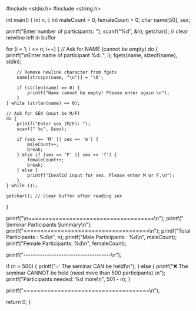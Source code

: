 #include <stdio.h> 
#include <string.h>

int main() { int n, i; int maleCount = 0, femaleCount = 0; char name[50], sex;

printf("Enter number of participants: ");
scanf("%d", &n);
getchar(); // clear newline left in buffer

for (i = 1; i <= n; i++) {
    // Ask for NAME (cannot be empty)
    do {
        printf("\nEnter name of participant %d: ", i);
        fgets(name, sizeof(name), stdin);

        // Remove newline character from fgets
        name[strcspn(name, "\n")] = '\0';

        if (strlen(name) == 0) {
            printf("Name cannot be empty! Please enter again.\n");
        }
    } while (strlen(name) == 0);

    // Ask for SEX (must be M/F)
    do {
        printf("Enter sex (M/F): ");
        scanf(" %c", &sex);

        if (sex == 'M' || sex == 'm') {
            maleCount++;
            break;
        } else if (sex == 'F' || sex == 'f') {
            femaleCount++;
            break;
        } else {
            printf("Invalid input for sex. Please enter M or F.\n");
        }
    } while (1);

    getchar(); // clear buffer after reading sex
}

printf("\n=====================================\n");
printf(" Seminar Participants Summary\n");
printf("=====================================\n");
printf("Total Participants : %d\n", n);
printf("Male Participants  : %d\n", maleCount);
printf("Female Participants: %d\n", femaleCount);

printf("-------------------------------------\n");

if (n > 500) {
    printf("✅ The seminar CAN be held!\n");
} else {
    printf("❌ The seminar CANNOT be held (need more than 500 participants).\n");
    printf("Participants needed: %d more\n", 501 - n);
}

printf("=====================================\n");

return 0;
}
